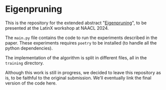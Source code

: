 # Eigenpruning

This is the repository for the extended abstract "[Eigenpruning](https://arxiv.org/abs/2404.03147)", to be presented at the LatinX workshop at NAACL 2024.

The `main.py` file contains the code to run the experiments described in the paper. These experiments requires `poetry` to be installed (to handle all the python dependencies).

The implementation of the algorithm is split in different files, all in the `training` directory.


Although this work is still in progress, we decided to leave this repository as is, to be faithful to the original submission. We'll eventually link the final version of the code here.
